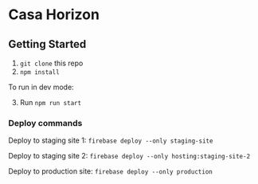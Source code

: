 # Casa Horizon

## Getting Started

1. `git clone` this repo
2. `npm install`

To run in dev mode:

3. Run `npm run start`

### Deploy commands

Deploy to staging site 1:
`firebase deploy --only staging-site`

Deploy to staging site 2:
`firebase deploy --only hosting:staging-site-2`

Deploy to production site:
`firebase deploy --only production`
